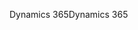 <span data-ttu-id="f2fbb-101">Dynamics 365</span><span class="sxs-lookup"><span data-stu-id="f2fbb-101">Dynamics 365</span></span>
